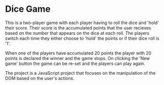 # Dice Game

This is a two-player game with each player having to roll the dice and 'hold' their score. Their score is the accumulated points that the user recieves based on the number that appears on the dice at each roll. The players switch each time they either choose to 'hold' the points or if their dice roll is '1'.

When one of the players have accumulated 20 points the player with 20 points is declared the winner and the game stops. On clicking the 'New game' button the game can be re-set and the players can play again.

The project is a JavaScript project that focuses on the manipulation of the DOM based on the user's actions.
